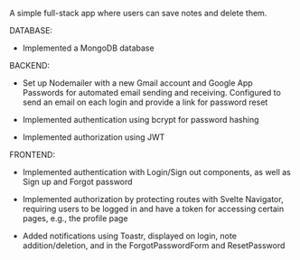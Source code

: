 A simple full-stack app where users can save notes and delete them.

DATABASE: 
- Implemented a MongoDB database

BACKEND: 
- Set up Nodemailer with a new Gmail account and Google App Passwords for automated email sending and receiving.
Configured to send an email on each login and provide a link for password reset

- Implemented authentication using bcrypt for password hashing

- Implemented authorization using JWT

FRONTEND:
- Implemented authentication with Login/Sign out components, as well as Sign up and Forgot password

- Implemented authorization by protecting routes with Svelte Navigator, requiring users to be logged in and have a token for accessing certain pages, e.g., the profile page

- Added notifications using Toastr, displayed on login, note addition/deletion, and in the ForgotPasswordForm and ResetPassword
